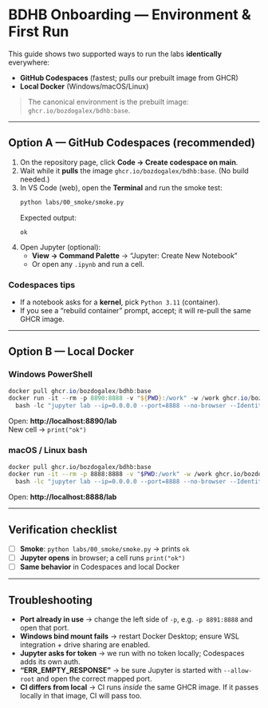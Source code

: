 # BDHB Onboarding — Environment & First Run

This guide shows two supported ways to run the labs **identically** everywhere:

- **GitHub Codespaces** (fastest; pulls our prebuilt image from GHCR)
- **Local Docker** (Windows/macOS/Linux)

> The canonical environment is the prebuilt image: `ghcr.io/bozdogalex/bdhb:base`.

---

## Option A — GitHub Codespaces (recommended)

1. On the repository page, click **Code → Create codespace on main**.
2. Wait while it **pulls** the image `ghcr.io/bozdogalex/bdhb:base`. (No build needed.)
3. In VS Code (web), open the **Terminal** and run the smoke test:
   ```bash
   python labs/00_smoke/smoke.py
   ```
   Expected output:
   ```
   ok
   ```
4. Open Jupyter (optional):
   - **View → Command Palette** → “Jupyter: Create New Notebook”
   - Or open any `.ipynb` and run a cell.

### Codespaces tips
- If a notebook asks for a **kernel**, pick `Python 3.11` (container).
- If you see a “rebuild container” prompt, accept; it will re-pull the same GHCR image.

---

## Option B — Local Docker

### Windows PowerShell
```powershell
docker pull ghcr.io/bozdogalex/bdhb:base
docker run -it --rm -p 8890:8888 -v "${PWD}:/work" -w /work ghcr.io/bozdogalex/bdhb:base `
  bash -lc "jupyter lab --ip=0.0.0.0 --port=8888 --no-browser --IdentityProvider.token='' --allow-root"
```
Open: **http://localhost:8890/lab**  
New cell → `print("ok")`

### macOS / Linux bash
```bash
docker pull ghcr.io/bozdogalex/bdhb:base
docker run -it --rm -p 8888:8888 -v "$PWD:/work" -w /work ghcr.io/bozdogalex/bdhb:base \
  bash -lc "jupyter lab --ip=0.0.0.0 --port=8888 --no-browser --IdentityProvider.token='' --allow-root"
```
Open: **http://localhost:8888/lab**

---

## Verification checklist

- [ ] **Smoke**: `python labs/00_smoke/smoke.py` → prints `ok`
- [ ] **Jupyter opens** in browser; a cell runs `print("ok")`
- [ ] **Same behavior** in Codespaces and local Docker

---

## Troubleshooting

- **Port already in use** → change the left side of `-p`, e.g. `-p 8891:8888` and open that port.  
- **Windows bind mount fails** → restart Docker Desktop; ensure WSL integration + drive sharing are enabled.  
- **Jupyter asks for token** → we run with no token locally; Codespaces adds its own auth.  
- **“ERR_EMPTY_RESPONSE”** → be sure Jupyter is started with `--allow-root` and open the correct mapped port.  
- **CI differs from local** → CI runs *inside* the same GHCR image. If it passes locally in that image, CI will pass too.
